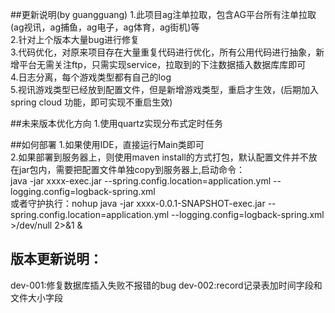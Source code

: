 ##更新说明(by guangguang) 
1.此项目ag注单拉取，包含AG平台所有注单拉取(ag视讯，ag捕鱼，ag电子，ag体育，ag街机)等    
2.针对上个版本大量bug进行修复    
3.代码优化，对原来项目存在大量重复代码进行优化，所有公用代码进行抽象，新增平台无需关注ftp，只需实现service，拉取到的下注数据插入数据库库即可    
4.日志分离，每个游戏类型都有自己的log  
5.视讯游戏类型已经放到配置文件，但是新增游戏类型，重启才生效，(后期加入spring cloud 功能，即可实现不重启生效)  


##未来版本优化方向
1.使用quartz实现分布式定时任务  

##如何部署 
1.如果使用IDE，直接运行Main类即可  
2.如果部署到服务器上，则使用maven install的方式打包，默认配置文件并不放在jar包内，需要把配置文件单独copy到服务器上,启动命令：  
java -jar xxxx-exec.jar --spring.config.location=application.yml  --logging.config=logback-spring.xml  
或者守护执行：nohup java -jar xxxx-0.0.1-SNAPSHOT-exec.jar --spring.config.location=application.yml  --logging.config=logback-spring.xml >/dev/null 2>&1 &

## 版本更新说明：
dev-001:修复数据库插入失败不报错的bug
dev-002:record记录表加时间字段和文件大小字段